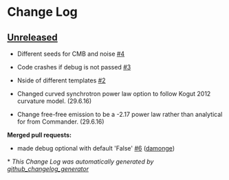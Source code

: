 # Change Log

## [Unreleased](https://github.com/bthorne93/PySM/tree/HEAD)

- Different seeds for CMB and noise [\#4](https://github.com/bthorne93/PySM/issues/4)
- Code crashes if debug is not passed [\#3](https://github.com/bthorne93/PySM/issues/3)
- Nside of different templates [\#2](https://github.com/bthorne93/PySM/issues/2)

- Changed curved synchrotron power law option to follow Kogut 2012 curvature model. (29.6.16)
- Change free-free emission to be a -2.17 power law rather than analytical for from Commander. (29.6.16)  

**Merged pull requests:**

- made debug optional with default 'False' [\#6](https://github.com/bthorne93/PySM/pull/6) ([damonge](https://github.com/damonge))

\* *This Change Log was automatically generated by [github_changelog_generator](https://github.com/skywinder/Github-Changelog-Generator)*
